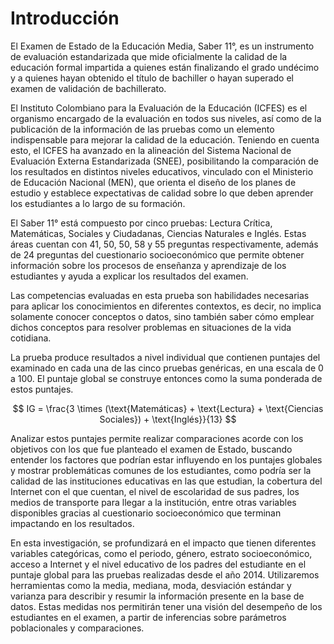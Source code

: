 # Introducción

El Examen de Estado de la Educación Media, Saber 11°, es un instrumento de evaluación estandarizada que mide oficialmente la calidad de la educación formal impartida a quienes están finalizando el grado undécimo y a quienes hayan obtenido el título de bachiller o hayan superado el examen de validación de bachillerato.

El Instituto Colombiano para la Evaluación de la Educación (ICFES) es el organismo encargado de la evaluación en todos sus niveles, así como de la publicación de la información de las pruebas como un elemento indispensable para mejorar la calidad de la educación. Teniendo en cuenta esto, el ICFES ha avanzado en la alineación del Sistema Nacional de Evaluación Externa Estandarizada (SNEE), posibilitando la comparación de los resultados en distintos niveles educativos, vinculado con el Ministerio de Educación Nacional (MEN), que orienta el diseño de los planes de estudio y establece expectativas de calidad sobre lo que deben aprender los estudiantes a lo largo de su formación.

El Saber 11° está compuesto por cinco pruebas: Lectura Crítica, Matemáticas, Sociales y Ciudadanas, Ciencias Naturales e Inglés. Estas áreas cuentan con 41, 50, 50, 58 y 55 preguntas respectivamente, además de 24 preguntas del cuestionario socioeconómico que permite obtener información sobre los procesos de enseñanza y aprendizaje de los estudiantes y ayuda a explicar los resultados del examen.

Las competencias evaluadas en esta prueba son habilidades necesarias para aplicar los conocimientos en diferentes contextos, es decir, no implica solamente conocer conceptos o datos, sino también saber cómo emplear dichos conceptos para resolver problemas en situaciones de la vida cotidiana.

La prueba produce resultados a nivel individual que contienen puntajes del examinado en cada una de las cinco pruebas genéricas, en una escala de 0 a 100. El puntaje global se construye entonces como la suma ponderada de estos puntajes.

$$
IG = \frac{3 \times (\text{Matemáticas} + \text{Lectura} + \text{Ciencias Sociales}) + \text{Inglés}}{13}
$$

Analizar estos puntajes permite realizar comparaciones acorde con los objetivos con los que fue planteado el examen de Estado, buscando entender los factores que podrían estar influyendo en los puntajes globales y mostrar problemáticas comunes de los estudiantes, como podría ser la calidad de las instituciones educativas en las que estudian, la cobertura del Internet con el que cuentan, el nivel de escolaridad de sus padres, los medios de transporte para llegar a la institución, entre otras variables disponibles gracias al cuestionario socioeconómico que terminan impactando en los resultados.

En esta investigación, se profundizará en el impacto que tienen diferentes variables categóricas, como el periodo, género, estrato socioeconómico, acceso a Internet y el nivel educativo de los padres del estudiante en el puntaje global para las pruebas realizadas desde el año 2014. Utilizaremos herramientas como la media, mediana, moda, desviación estándar y varianza para describir y resumir la información presente en la base de datos. Estas medidas nos permitirán tener una visión del desempeño de los estudiantes en el examen, a partir de inferencias sobre parámetros poblacionales y comparaciones.
